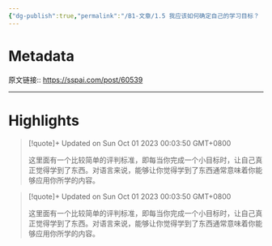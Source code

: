 ```yaml
---
{"dg-publish":true,"permalink":"/B1-文章/1.5 我应该如何确定自己的学习目标？ - 少数派 (1)/","tags":["英语学习"]}
---
```



# Metadata

原文链接:: https://sspai.com/post/60539

---

# Highlights

> [!quote]+ Updated on Sun Oct 01 2023 00:03:50 GMT+0800
>
> 这里面有一个比较简单的评判标准，即每当你完成一个小目标时，让自己真正觉得学到了东西。对语言来说，能够让你觉得学到了东西通常意味着你能够应用你所学的内容。

> [!quote]+ Updated on Sun Oct 01 2023 00:03:50 GMT+0800
>
> 这里面有一个比较简单的评判标准，即每当你完成一个小目标时，让自己真正觉得学到了东西。对语言来说，能够让你觉得学到了东西通常意味着你能够应用你所学的内容。
